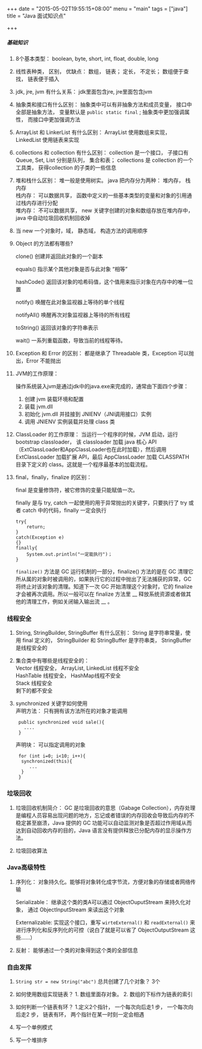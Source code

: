 +++
date = "2015-05-02T19:55:15+08:00"
menu = "main"
tags = ["java"]
title = "Java 面试知识点"

+++

##### 基础知识  

1. 8个基本类型：  boolean, byte, short, int, float, double, long

2. 线性表种类， 区别， 优缺点： 数组， 链表； 定长， 不定长； 数组便于查找， 链表便于插入

3. jdk, jre, jvm 有什么关系： jdk里面包含jre, jre里面包含jvm

4. 抽象类和接口有什么区别： 抽象类中可以有非抽象方法和成员变量， 接口中全部是抽象方法， 变量默认是 `public static final` ; 抽象类中更加强调属性， 而接口中更加强调方法

5. ArrayList 和 LinkerList 有什么区别： ArrayList 使用数组来实现， LinkedList 使用链表来实现

6. collections 和 collection 有什么区别： collection 是一个接口， 子接口有 Queue, Set, List 分别是队列， 集合和表； collections 是 collection 的一个工具类， 获得collection 的子类的一些信息

7. 堆和栈什么区别： 堆一般是使用树实。 java 把内存分为两种： 堆内存， 栈内存  
   栈内存： 可以数据共享， 函数中定义的一些基本类型的变量和对象的引用通过栈内存进行分配  
   堆内存： 不可以数据共享， new 关键字创建的对象和数组存放在堆内存中， java 中自动垃圾回收机制回收掉  

8. 当 new 一个对象时，域， 静态域， 构造方法的调用顺序 

9. Object 的方法都有哪些? 

	clone() 创建并返回此对象的一个副本
	
	equals() 指示某个其他对象是否与此对象 “相等”

	hashCode() 返回该对象的哈希码值，这个值用来指示对象在内存中的唯一位置

	notify() 唤醒在此对象监视器上等待的单个线程

	notifyAll() 唤醒再次对象监视器上等待的所有线程

	toString() 返回该对象的字符串表示

	wait() 一系列重载函数，导致当前的线程等待。

10. Exception 和 Error 的区别： 都是继承了 Threadable 类，Exception 可以抛出，Error 不能抛出

11. JVM的工作原理：

	操作系统装入jvm是通过jdk中的java.exe来完成的，通常由下面四个步骤：
	1. 创建 jvm 装载环境和配置
	2. 装载 jvm.dll
	3. 初始化 jvm.dll 并挂接到 JNIENV（JNI调用接口）实例
	4. 调用 JNIENV 实例装载并处理 class 类

12. ClassLoader 的工作原理： 当运行一个程序的时候，JVM 启动，运行 bootstrap classloader， 该 classloader 加载 java 核心 API（ExtClassLoader和AppClassLoader也在此时加载），然后调用 ExtClassLoader 加载扩展 API，最后 AppClassLoader 加载 CLASSPATH 目录下定义的 class。这就是一个程序最基本的加载流程。

13. final，finally，finalize 的区别：

	final 是变量修饰符，被它修饰的变量只能赋值一次。

	finally 是与 try, catch 一起使用的用于异常抛出的关键字，只要执行了 try 或者 catch 中的代码，finally 一定会执行

		
		try{
			return;
		}
		catch(Exception e)
		{}
		finally{
			System.out.println("一定能执行")；
		}
	
	
	`finalize()` 方法是 GC 运行机制的一部分，finalize() 方法的是在 GC 清理它所从属的对象时被调用的，如果执行它的过程中抛出了无法捕获的异常，GC 将终止对该对象的清理。知道下一次 GC 开始清理这个对象时，它的 finalize 才会被再次调用。所以一般可以在 finalize 方法里 __ 释放系统资源或者做其他的清理工作，例如关闭输入输出流 __ 。 	

### 线程安全

1. String, StringBuilder, StringBuffer 有什么区别： String 是字符串常量，使用 final 定义的， StringBuilder 和 StringBuffer 是字符串类， StringBuffer 是线程安全的

2. 集合类中有哪些是线程安全的：   
   Vector 线程安全， ArrayList, LinkedList 线程不安全  
   HashTable 线程安全， HashMap线程不安全  
   Stack 线程安全  
   剩下的都不安全

3. synchronized 关键字如何使用  
   声明方法： 只有拥有该方法所在的对象才能调用

	
		public synchronized void sale(){
		  ....
		}
	 
   
	声明块： 可以指定调用的对象
	
		
		for (int i=0; i<10; i++){
		 synchronized(this){
		 	...
		 }
		}
		


### 垃圾回收

1. 垃圾回收机制简介： GC 是垃圾回收的意思（Gabage Collection），内存处理是编程人员容易出现问题的地方，忘记或者错误的内存回收会导致后内存的不稳定甚至崩溃，Java 提供的 GC 功能可以自动监测对象是否超过作用域从而达到自动回收内存的目的，Java 语言没有提供释放已分配内存的显示操作方法。

2. 垃圾回收算法

### Java高级特性

1. 序列化： 对象持久化。能够将对象转化成字节流，方便对象的存储或者网络传输

	Serializable： 继承这个类的类A可以通过 ObjectOuputStream 来持久化对象， 通过 ObjectInputStream 来读出这个对象

	Externalizable: 实现这个接口，重写 `wirteExternal()` 和 `readExternal()` 来进行序列化和反序列化的可控（说白了就是可以省了 ObjectOutputStream 这些……）

2. 反射： 能够通过一个类的对象得到这个类的全部信息

### 自由发挥

1. `String str = new String("abc")` 总共创建了几个对象？  3个

2. 如何使用数组实现链表？  1. 数组里面存对象。 2. 数组的下标作为链表的索引

3. 如何判断一个链表有环？  1.定义2个指针， 一个每次向后走1 步， 一个每次向后走2 步， 链表有环， 两个指针在某一时刻一定会相遇

4. 写一个单例模式

5. 写一个堆排序
